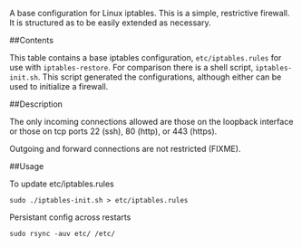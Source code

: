 A base configuration for Linux iptables. This is a simple, restrictive firewall.
It is structured as to be easily extended as necessary.

##Contents

This table contains a base iptables configuration, `etc/iptables.rules` for use
with `iptables-restore`. For comparison there is a shell script,
`iptables-init.sh`. This script generated the configurations, although either
can be used to initialize a firewall.

##Description

The only incoming connections allowed are those on the loopback interface or
those on tcp ports 22 (ssh), 80 (http), or 443 (https).

Outgoing and forward connections are not restricted (FIXME).

##Usage

To update etc/iptables.rules

    sudo ./iptables-init.sh > etc/iptables.rules

Persistant config across restarts

    sudo rsync -auv etc/ /etc/
